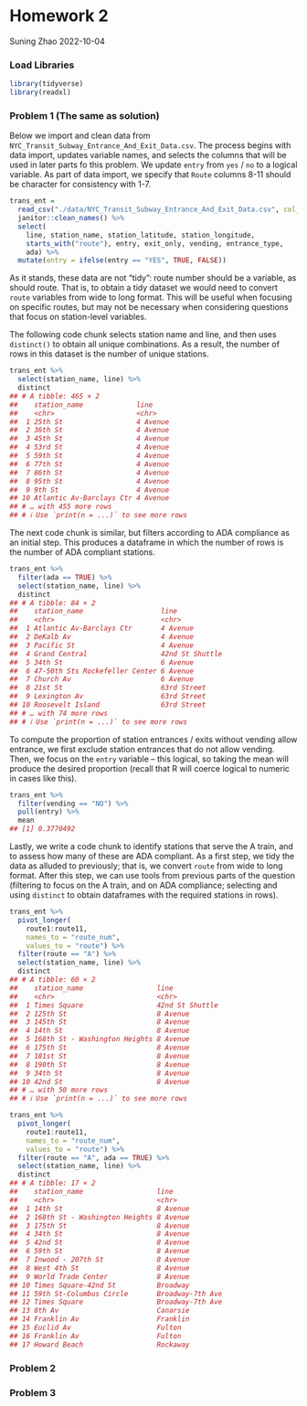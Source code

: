 Homework 2
================
Suning Zhao
2022-10-04

### Load Libraries

``` r
library(tidyverse)
library(readxl)
```

### Problem 1 (The same as solution)

Below we import and clean data from
`NYC_Transit_Subway_Entrance_And_Exit_Data.csv`. The process begins with
data import, updates variable names, and selects the columns that will
be used in later parts fo this problem. We update `entry` from `yes` /
`no` to a logical variable. As part of data import, we specify that
`Route` columns 8-11 should be character for consistency with 1-7.

``` r
trans_ent = 
  read_csv("./data/NYC_Transit_Subway_Entrance_And_Exit_Data.csv", col_types = cols(Route8 = "c", Route9 = "c", Route10 = "c", Route11 = "c"))%>% 
  janitor::clean_names() %>% 
  select(
    line, station_name, station_latitude, station_longitude, 
    starts_with("route"), entry, exit_only, vending, entrance_type, 
    ada) %>% 
  mutate(entry = ifelse(entry == "YES", TRUE, FALSE))
```

As it stands, these data are not “tidy”: route number should be a
variable, as should route. That is, to obtain a tidy dataset we would
need to convert `route` variables from wide to long format. This will be
useful when focusing on specific routes, but may not be necessary when
considering questions that focus on station-level variables.

The following code chunk selects station name and line, and then uses
`distinct()` to obtain all unique combinations. As a result, the number
of rows in this dataset is the number of unique stations.

``` r
trans_ent %>% 
  select(station_name, line) %>% 
  distinct
## # A tibble: 465 × 2
##    station_name             line    
##    <chr>                    <chr>   
##  1 25th St                  4 Avenue
##  2 36th St                  4 Avenue
##  3 45th St                  4 Avenue
##  4 53rd St                  4 Avenue
##  5 59th St                  4 Avenue
##  6 77th St                  4 Avenue
##  7 86th St                  4 Avenue
##  8 95th St                  4 Avenue
##  9 9th St                   4 Avenue
## 10 Atlantic Av-Barclays Ctr 4 Avenue
## # … with 455 more rows
## # ℹ Use `print(n = ...)` to see more rows
```

The next code chunk is similar, but filters according to ADA compliance
as an initial step. This produces a dataframe in which the number of
rows is the number of ADA compliant stations.

``` r
trans_ent %>% 
  filter(ada == TRUE) %>% 
  select(station_name, line) %>% 
  distinct
## # A tibble: 84 × 2
##    station_name                   line           
##    <chr>                          <chr>          
##  1 Atlantic Av-Barclays Ctr       4 Avenue       
##  2 DeKalb Av                      4 Avenue       
##  3 Pacific St                     4 Avenue       
##  4 Grand Central                  42nd St Shuttle
##  5 34th St                        6 Avenue       
##  6 47-50th Sts Rockefeller Center 6 Avenue       
##  7 Church Av                      6 Avenue       
##  8 21st St                        63rd Street    
##  9 Lexington Av                   63rd Street    
## 10 Roosevelt Island               63rd Street    
## # … with 74 more rows
## # ℹ Use `print(n = ...)` to see more rows
```

To compute the proportion of station entrances / exits without vending
allow entrance, we first exclude station entrances that do not allow
vending. Then, we focus on the `entry` variable – this logical, so
taking the mean will produce the desired proportion (recall that R will
coerce logical to numeric in cases like this).

``` r
trans_ent %>% 
  filter(vending == "NO") %>% 
  pull(entry) %>% 
  mean
## [1] 0.3770492
```

Lastly, we write a code chunk to identify stations that serve the A
train, and to assess how many of these are ADA compliant. As a first
step, we tidy the data as alluded to previously; that is, we convert
`route` from wide to long format. After this step, we can use tools from
previous parts of the question (filtering to focus on the A train, and
on ADA compliance; selecting and using `distinct` to obtain dataframes
with the required stations in rows).

``` r
trans_ent %>% 
  pivot_longer(
    route1:route11,
    names_to = "route_num",
    values_to = "route") %>% 
  filter(route == "A") %>% 
  select(station_name, line) %>% 
  distinct
## # A tibble: 60 × 2
##    station_name                  line           
##    <chr>                         <chr>          
##  1 Times Square                  42nd St Shuttle
##  2 125th St                      8 Avenue       
##  3 145th St                      8 Avenue       
##  4 14th St                       8 Avenue       
##  5 168th St - Washington Heights 8 Avenue       
##  6 175th St                      8 Avenue       
##  7 181st St                      8 Avenue       
##  8 190th St                      8 Avenue       
##  9 34th St                       8 Avenue       
## 10 42nd St                       8 Avenue       
## # … with 50 more rows
## # ℹ Use `print(n = ...)` to see more rows

trans_ent %>% 
  pivot_longer(
    route1:route11,
    names_to = "route_num",
    values_to = "route") %>% 
  filter(route == "A", ada == TRUE) %>% 
  select(station_name, line) %>% 
  distinct
## # A tibble: 17 × 2
##    station_name                  line            
##    <chr>                         <chr>           
##  1 14th St                       8 Avenue        
##  2 168th St - Washington Heights 8 Avenue        
##  3 175th St                      8 Avenue        
##  4 34th St                       8 Avenue        
##  5 42nd St                       8 Avenue        
##  6 59th St                       8 Avenue        
##  7 Inwood - 207th St             8 Avenue        
##  8 West 4th St                   8 Avenue        
##  9 World Trade Center            8 Avenue        
## 10 Times Square-42nd St          Broadway        
## 11 59th St-Columbus Circle       Broadway-7th Ave
## 12 Times Square                  Broadway-7th Ave
## 13 8th Av                        Canarsie        
## 14 Franklin Av                   Franklin        
## 15 Euclid Av                     Fulton          
## 16 Franklin Av                   Fulton          
## 17 Howard Beach                  Rockaway
```

### Problem 2

### Problem 3
